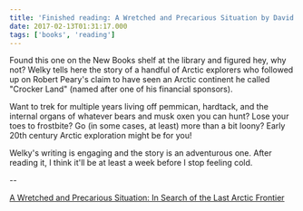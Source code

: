 ```yaml
---
title: 'Finished reading: A Wretched and Precarious Situation by David Welky'
date: 2017-02-13T01:31:17.000
tags: ['books', 'reading']
---
```


Found this one on the New Books shelf at the library and figured hey, why not? Welky tells here the story of a handful of Arctic explorers who followed up on Robert Peary's claim to have seen an Arctic continent he called "Crocker Land" (named after one of his financial sponsors).

Want to trek for multiple years living off pemmican, hardtack, and the internal organs of whatever bears and musk oxen you can hunt? Lose your toes to frostbite? Go (in some cases, at least) more than a bit loony? Early 20th century Arctic exploration might be for you!

Welky's writing is engaging and the story is an adventurous one. After reading it, I think it'll be at least a week before I stop feeling cold.

\--

[A Wretched and Precarious Situation: In Search of the Last Arctic Frontier](http://amzn.to/2kXWtCD)

